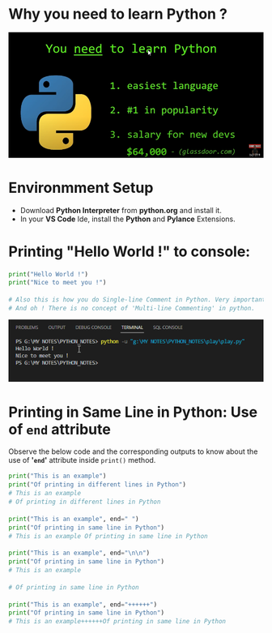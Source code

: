 # Why you need to learn Python ?

![](img\chap1\2023-04-07-10-17-05.png)


# Environmment Setup

- Download **Python Interpreter** from **python.org** and install it.
- In your **VS Code** Ide, install the **Python** and **Pylance** Extensions.


# Printing "Hello World !" to console:

```py
print("Hello World !")
print("Nice to meet you !")

# Also this is how you do Single-line Comment in Python. Very important for taking notes !
# And oh ! There is no concept of 'Multi-line Commenting' in python. 
```

![](img\chap1\2023-04-10-22-12-33.png)



# Printing in Same Line in Python: Use of `end` attribute

Observe the below code and the corresponding outputs to know about the use of **'`end`'** attribute inside `print()` method.

```py
print("This is an example")
print("Of printing in different lines in Python")
# This is an example
# Of printing in different lines in Python

print("This is an example", end=" ")
print("Of printing in same line in Python")
# This is an example Of printing in same line in Python

print("This is an example", end="\n\n")
print("Of printing in same line in Python")
# This is an example

# Of printing in same line in Python

print("This is an example", end="++++++")
print("Of printing in same line in Python")
# This is an example++++++Of printing in same line in Python
```